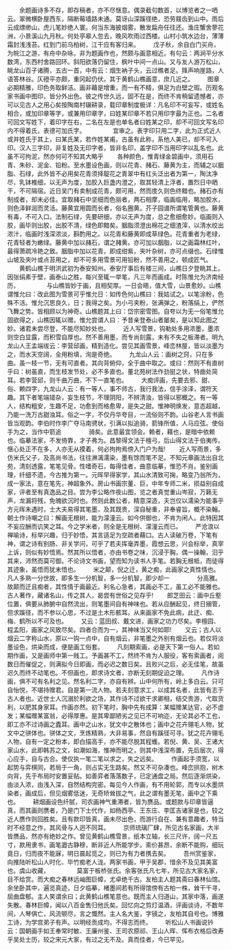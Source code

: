 <!-- { "loadSidebar": true } -->
　　余题画诗多不存，即存稿者，亦不尽惬意。偶录截句数首，以博览者之一哂云。翠微横卧屋西东，隔断莓墙路未通。莫讶山深蹊径绝，恐劳屐齿到山中。雨后云成缥缈山，虎儿笔妙绝人寰。何当东海披烟雾，散发扁舟任往还。渔庄蟹舍蓼花洲，小景溪山九月秋。何处亭皋人忽去，晚风吹雨过西楼。山村小筑水边台，薄薄霜封浅浅苔。红到门前乌柏树，江干应有客归来。
　　戊子秋，余自白门买舟，为皖江之游，有舟中杂咏，非为题画作也，然颇与画意相近。有句云：两涧平分水数湾，东西村舍路回环。斜阳欲落仍留住，枫叶中间一点山。又与友人游万松山，眺龙山百子诸腾，五古一首，中有云：烟生衲子头，云过樵者足。箨声响崖路，人语答林谷。仄磴平亦颇，重冈起仍伏。其于黄鹤山樵画意，庶几近之。
　　图章必期精雅，印色务取鲜洁。画非藉是增重，而一有不精，俱足为白壁之瑕。历观名家书画中图印，皆分外出色。彼之传世久远，固不在是，而终不肯稍留遗憾者，亦可以见古人之用心矣按陶南村辍耕录，载印章制度极详：凡名印不可妄写，或姓名相合，或加印章等字，或兼用印章字，曰姓某印章不若只用印字最为正也。二名者可回文写姓下，着印字在右，二名在左是也单名者曰姓某之印，却不可回文写名印内不得着氏，表德可加氏字。
　　
　　宜审之。表字印只用二字，此为正式近人或并姓氏于其上，曰某氏某，若作姓某甫。古虽有此称，系他人美已，却不可入印。汉人三字印，非复姓及无印字者，皆非名印，盖字印不当用印字以乱名也。此虽不可拘泥，然亦何可不知其大略乎
　　各种颜色，惟青绿金碧画中，须用石青、朱砂、泥金、铅粉。至水墨设色画，则以花青、赭石、藤黄为主，而辅之以胭脂、石绿，此外皆不必用矣花青须择靛花之青翠中有红头泛出者为第一，陶汰净尽，乳钵椎细，以无声为度，加胶入巨盏内澄之，取其轻清上浮者，置烈日中晒干，不可隔宿。近日吴门有卖制成花青，颇可用，然而庋久则色终黯也。赭石亦有制成者，却未必佳。宜取赭石中坚细而色丽者，两石相摩，临画临用，略加胶水，则色泽鲜润而灵活。藤黄宜用圆而长者，俗名圈黄。芥子园谱所谓笔管黄也。藤黄有毒，不可入口。法制石绿，先要研细，亦以无声为度，总之愈细愈妙。临画则入胶，画毕则出胶，出胶不清，绿色即黯矣。胭脂须澄出棉花之细渣滓，以清水绞出浓汁，临画时浅深浓淡，斟酌用之。以花青和藤黄即成草绿色。花青重者为老绿，花青轻者为嫩绿。藤黄中加以赭石，谓之赭黄。亦可加以胭脂，以之画霜林红叶，最得萧疏冷艳之致。胭脂中加以花青，即成绀紫，夹叶杂树，亦可点缀也。石绿惟山坡及夹叶或点苔用之，却不可多用雪景可用铅粉，然不善用之，顿成匠气。
　　黄鹤山樵于明洪武初为泰安知州。泰安厅事后有楼三间，山樵日夕登眺其上。因张绢素于壁，画泰山之胜，每兴至辄一举笔，凡三年而画成。时陈惟允为济南经历，
　　
　　与山樵皆妙于画，且相契厚。一日会晤，值大雪，山景愈妙。山樵谓惟允曰：改此图为雪景可乎惟允日：如传色何山樵曰：我姑试之。以笔涂粉，色殊不活。惟允沉思良久，日；我得之矣。为小弓夹粉，张满弹之，粉落绢上，俨然飞舞之势。皆相顾以为神奇。山樵题其上曰：岱宗密雪图。自夸以为无一俗笔惟允固欲得之，山樵因辄以赠。惟允尝谓人曰：予昔亲登泰山者屡矣，是以知此图之妙。诸君未尝尽登，不能尽知妙处也。
　　近人写雪景，钩勒处多用浓墨，墨浓则空白显露，而积雪自厚也。然不善用墨，而专尚刻露，未有不失之板滞者。明九龙山人王孟端绂云：李营邱画，精到造化。尝见其画雪景，峰峦林屋，皆以淡墨为之，而水天空阔，全用粉填，洵是奇绝。
　　九龙山人云：画树之窍，只在多曲。虽一枝一节，无有可直者。其向背俯仰，全于曲中取之。或曰：然则不有直树乎曰：树虽直，而生枝发节处，必不多直也。董北苑树法作劲挺之状，特曲处简耳。若李营邱，则千曲万曲，不下一直笔也。
　　大痴评画，先要去邪、甜、俗、赖四字，九龙山人云：有一等人，事不师古，我行我法，信手涂泽，谓符天趣。其下者笔端错杂，妄生枝节，不理阴阳，不辨清浊，皆得以邪概之。有一等人，结构粗安，生趣不足，功愈到而格愈卑，是失之甜。惟神明焕发，意态超越，乃能一洗万古甜浊耳。俗之一字，不仅丹华夸目，一流俗则不韵。山谷老人言书画皆当观韵。李伯时作李广夺马南骋状，引满以拟追骑，箭锋所值，人马应弦。使俗手为之，当作中箭追
　　
　　骑矣。此意最宜领会。赖者，藉也，是暗中依赖也。临摹法家，不发倚靠，才子弗为。昌黎得文法于檀弓，后山得文法于伯夷传。惬心处正不在多，人亦无从摸着，何必拘拘焉傍入门户为哉!
　　近人写雨景，多仿米氏父子，及高尚书法，往往淋漓濡染，墨有馀而笔不足。不知元章画法出自北苑，清刻透露，笔笔见骨。性嗜奇石，每得佳者，曲意临摹，惟恐不肖。鉴别画理，纤细不遗，今古推为第一。元晖早得家学，其山水清致可掬，略变乃翁所为，成一家法，意在笔先，神超象外。房山书画宗董、巨，中年专师二米，损益别自成家，评者至有真逸品之目。尝为李公略作夜山图，览之者真觉重山岑寂，万籁无声，龙漏将残，免魄欲沉时也。然则此数公者，精意深造，夫岂仅以濡染为能事乎方元晖未遇时，士大夫易得其笔墨，及其既贵，深自秘重，非奉睿旨，概不染翰。朝士作诗嘲之曰：解画无根树，能为濛潼云。如今供御也，不肯为闲人。此特因其不妄应酬而讥笑之耳。今之学米者，则全是无根树、濛潼云而已。
　　严沧浪以禅喻诗，标举兴趣，归于妙悟，其言适足为空疏者藉口。古人读破万卷，下笔有神，谓之诗有别肠、非关学问，可乎了若夫挥毫弄墨，霞想云思，兴会标举，真宰上诉，则似有妙悟焉。然其所以悟者，亦由书卷之味，沉浸于胸，偶一操翰，汩乎其来，沛然而莫可御。不论诗文书画，望而知为读书人手笔。若胸无根柢，而徒得其迹象，虽悟而犹未悟也。
　　米之颠，倪之迁，黄之痴，此画家之真性情也。凡人多熟一分世故，即多生一分机智，多一分机智，即少却一
　　
　　分高雅。故颠而迂且痴者，其性情于画最近。利名心急者，其画必不工，虽工必不能雅也。古人著作，藏诸名山，传之其人，曷尝有世俗之见存乎!
　　郎芝田云：画中丘壑位置，俱要从肺腑中自然流出，则笔墨间自有神味也。若从应酬起见，终日搦管，但求蹊径，而不参以心思，不过是土木形骸耳。从来画家不免此病，此迂、痴、梅、鹤所以不可及也。
　　又云：蓝田叔、戴文进，画家之功力尽矣。李檀园、程孟阳，画家之风致尽矣。四者合而为一，其神味当又何如耶!
　　又云；古人以烟云二字称山水，原以一钩一点中，自有烟云，非笔墨之外别有烟云也。若仅将淡墨设色，烘染而成，便是画工俗套。
　　凡刻期索画，必是天下第一俗人。若如期作画，又是画师中第一贱工。予画甚不工，然终不肯为人服役，客有索画者，阅数日而催促之，则满拟今日即画，而必迟之数日矣。且败兴之后，必无佳笔，故虽迟久而终不动笔也。不但画也，即求诗文者，亦断无刻期促迫之理。
　　凡作诗画，俱不可有名利之见。然名利二字，亦自有辨。山中何所有，岭上多白云。只可自怡悦，不堪持赠君。自是第一流人物。若夫刻意求工，以成其名者，此皆有志于古人者也。近世士人沉溺於利欲之场，其作诗不过欲干求卿相，结交贵游，弋取货利，以肥其身家耳。作画亦然。初下笔时，胸中先有成算：某幅赠某达官，必不虚发；某幅赠某富翁，必得厚惠。是其卑鄙陋劣之见已不可响迩，无论其必不工也，即工亦不过诗画之蠹耳。画中之山水，犹文中之散体也；画中之花卉翎毛人物，犹文中之骈体也。骈体之文，烹炼精熟，大非易事，然自有蹊径可寻。犹之花卉翎毛人物，自有一定之粉本，即白描高手，亦不能尽脱其程蠖。若倪、黄、吴、王诸大家山水，此即韩苏之文，如潮如海，惟神而明之，则其中浅深布置，先后层次，得心应手，自与古合。使仅执一笔二笔以求之，失之远矣。
　　作画起手须宽，以起势与弈棋同，若局于一角，则占实无生路矣。然又不可杂凑也。峰峦拱抱，树木向背，先于布局时安置妥贴。如善弈者落落数子，已定通盘之局。然后逐渐烘染，由淡入浓，由浅入深，自然结构完密。每见今人作画，有不用轮郭，而专以水墨烘染者，画成后，但见烟雾低迷，无奇矫耸拔之气，此之谓有墨无笔，画中之下乘也。
　　耕烟画设色纤腻，司农画神气重滞者，皆为赝品。或题款与印章皆逼真，而其画则赝者，乃是门下士代作，如杨西亭、王东庄、李匡吉诸家是也，较之近人赝作则回胜矣。且有款印皆真，画未尽出色，而游行自在、兼有意趣者，特当时不经意之作，其风骨与人迥不同耳。
　　京师琉璃厂肆，所见古名家画，大半皆赝品，然亦有绝妙之作。曾见黄鹤山樵雪景，纸本立轴，长三尺许，阔一尺五寸，款用隶书，画笔遒古静穆，断非近人所能学步。索价甚昂，余断不能购，细玩竟日，归而夜不能寐，明日晨起觅之，则已为有力者携去矣。
　　吾州赏鉴家，向推陆听松山人时化、毕竹痴老人泷。两家书画，甲于吴郡，惜余不及见其美富也。虞山收藏，
　　
　　莫富于板桥张氏。余客张氏凡七年，所见古大家名家，目不给赏。而大痴之春林远岫图巨幛，尤卓绝千古。友柏主人题其斋曰春林仙馆。余坐卧其中，遍览真迹，日夕临摹，楮墨间若有所得馆傍有古柏一株，耸干千寻，屈曲盘郁。主人笑谓余曰；此黄鹤山樵笔意也。既而主人归道山，其家中落，画遂失散。春林巨幛，闻以八百金售归他氏矣。回忆向之剪灯温酒，评画谈诗，不数年间，人琴俱亡，风流顿尽，言之慨然。主人名大鉴，字镜之，友柏其自号也。博雅工诗，为学宫弟子有声。以明经贡成均，不得志而终。
　　听松山人书画说钤云：国朝画手如王奉常时敏、王廉州鉴、王司农原祁、王山人晖、恽布衣格后改寿乎吴处士历，较之宋元大家，有过之无不及。真而佳者，今已罕见。
